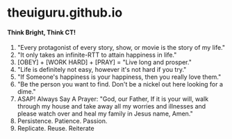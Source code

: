 theuiguru.github.io
====================

#### Think Bright, Think CT!
1. "Every protagonist of every story, show, or movie is the story of my life."
2. "It only takes an infinite-RTT to attain happiness in life."
3. [OBEY] + [WORK HARD] + [PRAY] = "Live long and prosper."
4. "Life is definitely not easy, however it's not hard if you try."
5. "If Someone's happiness is your happiness, then you really love them."
6. "Be the person you want to find. Don't be a nickel out here looking for a dime."
7. ASAP! Always Say A Prayer: "God, our Father, If it is your will, walk through my house and take away all my worries and illnesses and please watch over and heal my family in Jesus name, Amen."
8. Persistence. Patience. Passion.
9. Replicate. Reuse. Reiterate
